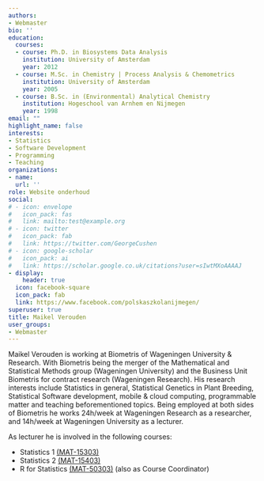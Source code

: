 ```yaml
---
authors:
- Webmaster
bio: ''
education:
  courses:
  - course: Ph.D. in Biosystems Data Analysis
    institution: University of Amsterdam
    year: 2012
  - course: M.Sc. in Chemistry | Process Analysis & Chemometrics
    institution: University of Amsterdam
    year: 2005
  - course: B.Sc. in (Environmental) Analytical Chemistry
    institution: Hogeschool van Arnhem en Nijmegen
    year: 1998
email: ""
highlight_name: false
interests:
- Statistics
- Software Development
- Programming
- Teaching
organizations:
- name: 
  url: ''
role: Website onderhoud
social:
# - icon: envelope
#   icon_pack: fas
#   link: mailto:test@example.org
# - icon: twitter
#   icon_pack: fab
#   link: https://twitter.com/GeorgeCushen
# - icon: google-scholar
#   icon_pack: ai
#   link: https://scholar.google.co.uk/citations?user=sIwtMXoAAAAJ
- display:
    header: true
  icon: facebook-square
  icon_pack: fab
  link: https://www.facebook.com/polskaszkolanijmegen/
superuser: true
title: Maikel Verouden
user_groups:
- Webmaster
---
```


Maikel Verouden is working at Biometris of Wageningen University & Research. With Biometris being the merger of the Mathematical and Statistical Methods group (Wageningen University) and the Business Unit Biometris for contract research (Wageningen Research). His research interests include Statistics in general, Statistical Genetics in Plant Breeding, Statistical Software development, mobile & cloud computing, programmable matter and teaching beforementioned topics. Being employed at both sides of Biometris he works 24h/week at Wageningen Research as a researcher, and 14h/week at Wageningen University as a lecturer.

As lecturer he is involved in the following courses:

  - Statistics 1 [(MAT-15303)](https://ssc.wur.nl/Handbook/Course/MAT-15303)
  - Statistics 2 [(MAT-15403)](https://ssc.wur.nl/Handbook/Course/MAT-15403)
  - R for Statistics [(MAT-50303)](https://ssc.wur.nl/Handbook/Course/MAT-50303) (also as Course Coordinator)

<!--{{< icon name="download" pack="fas" >}} Download my {{< staticref "media/demo_resume.pdf" "newtab" >}}resumé{{< /staticref >}}.-->
